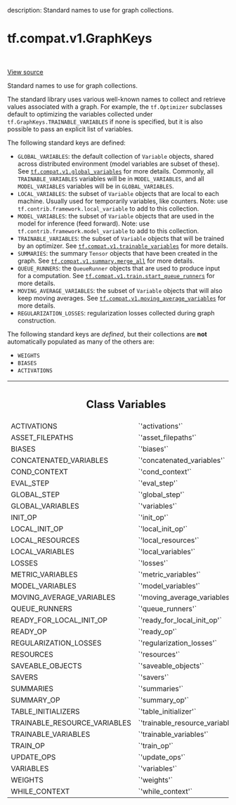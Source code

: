 description: Standard names to use for graph collections.

<div itemscope itemtype="http://developers.google.com/ReferenceObject">
<meta itemprop="name" content="tf.compat.v1.GraphKeys" />
<meta itemprop="path" content="Stable" />
<meta itemprop="property" content="ACTIVATIONS"/>
<meta itemprop="property" content="ASSET_FILEPATHS"/>
<meta itemprop="property" content="BIASES"/>
<meta itemprop="property" content="CONCATENATED_VARIABLES"/>
<meta itemprop="property" content="COND_CONTEXT"/>
<meta itemprop="property" content="EVAL_STEP"/>
<meta itemprop="property" content="GLOBAL_STEP"/>
<meta itemprop="property" content="GLOBAL_VARIABLES"/>
<meta itemprop="property" content="INIT_OP"/>
<meta itemprop="property" content="LOCAL_INIT_OP"/>
<meta itemprop="property" content="LOCAL_RESOURCES"/>
<meta itemprop="property" content="LOCAL_VARIABLES"/>
<meta itemprop="property" content="LOSSES"/>
<meta itemprop="property" content="METRIC_VARIABLES"/>
<meta itemprop="property" content="MODEL_VARIABLES"/>
<meta itemprop="property" content="MOVING_AVERAGE_VARIABLES"/>
<meta itemprop="property" content="QUEUE_RUNNERS"/>
<meta itemprop="property" content="READY_FOR_LOCAL_INIT_OP"/>
<meta itemprop="property" content="READY_OP"/>
<meta itemprop="property" content="REGULARIZATION_LOSSES"/>
<meta itemprop="property" content="RESOURCES"/>
<meta itemprop="property" content="SAVEABLE_OBJECTS"/>
<meta itemprop="property" content="SAVERS"/>
<meta itemprop="property" content="SUMMARIES"/>
<meta itemprop="property" content="SUMMARY_OP"/>
<meta itemprop="property" content="TABLE_INITIALIZERS"/>
<meta itemprop="property" content="TRAINABLE_RESOURCE_VARIABLES"/>
<meta itemprop="property" content="TRAINABLE_VARIABLES"/>
<meta itemprop="property" content="TRAIN_OP"/>
<meta itemprop="property" content="UPDATE_OPS"/>
<meta itemprop="property" content="VARIABLES"/>
<meta itemprop="property" content="WEIGHTS"/>
<meta itemprop="property" content="WHILE_CONTEXT"/>
</div>

# tf.compat.v1.GraphKeys

<!-- Insert buttons and diff -->

<table class="tfo-notebook-buttons tfo-api nocontent" align="left">

</table>

<a target="_blank" class="external" href="/code/stable/tensorflow/python/framework/ops.py">View source</a>



Standard names to use for graph collections.

<!-- Placeholder for "Used in" -->

The standard library uses various well-known names to collect and
retrieve values associated with a graph. For example, the
`tf.Optimizer` subclasses default to optimizing the variables
collected under `tf.GraphKeys.TRAINABLE_VARIABLES` if none is
specified, but it is also possible to pass an explicit list of
variables.

The following standard keys are defined:

* `GLOBAL_VARIABLES`: the default collection of `Variable` objects, shared
  across distributed environment (model variables are subset of these). See
  <a href="../../../tf/compat/v1/global_variables.md"><code>tf.compat.v1.global_variables</code></a>
  for more details.
  Commonly, all `TRAINABLE_VARIABLES` variables will be in `MODEL_VARIABLES`,
  and all `MODEL_VARIABLES` variables will be in `GLOBAL_VARIABLES`.
* `LOCAL_VARIABLES`: the subset of `Variable` objects that are local to each
  machine. Usually used for temporarily variables, like counters.
  Note: use `tf.contrib.framework.local_variable` to add to this collection.
* `MODEL_VARIABLES`: the subset of `Variable` objects that are used in the
  model for inference (feed forward). Note: use
  `tf.contrib.framework.model_variable` to add to this collection.
* `TRAINABLE_VARIABLES`: the subset of `Variable` objects that will
  be trained by an optimizer. See
  <a href="../../../tf/compat/v1/trainable_variables.md"><code>tf.compat.v1.trainable_variables</code></a>
  for more details.
* `SUMMARIES`: the summary `Tensor` objects that have been created in the
  graph. See
  <a href="../../../tf/compat/v1/summary/merge_all.md"><code>tf.compat.v1.summary.merge_all</code></a>
  for more details.
* `QUEUE_RUNNERS`: the `QueueRunner` objects that are used to
  produce input for a computation. See
  <a href="../../../tf/compat/v1/train/start_queue_runners.md"><code>tf.compat.v1.train.start_queue_runners</code></a>
  for more details.
* `MOVING_AVERAGE_VARIABLES`: the subset of `Variable` objects that will also
  keep moving averages.  See
  <a href="../../../tf/compat/v1/moving_average_variables.md"><code>tf.compat.v1.moving_average_variables</code></a>
  for more details.
* `REGULARIZATION_LOSSES`: regularization losses collected during graph
  construction.

The following standard keys are _defined_, but their collections are **not**
automatically populated as many of the others are:

* `WEIGHTS`
* `BIASES`
* `ACTIVATIONS`



<!-- Tabular view -->
 <table class="responsive fixed orange">
<colgroup><col width="214px"><col></colgroup>
<tr><th colspan="2"><h2 class="add-link">Class Variables</h2></th></tr>

<tr>
<td>
ACTIVATIONS<a id="ACTIVATIONS"></a>
</td>
<td>
`'activations'`
</td>
</tr><tr>
<td>
ASSET_FILEPATHS<a id="ASSET_FILEPATHS"></a>
</td>
<td>
`'asset_filepaths'`
</td>
</tr><tr>
<td>
BIASES<a id="BIASES"></a>
</td>
<td>
`'biases'`
</td>
</tr><tr>
<td>
CONCATENATED_VARIABLES<a id="CONCATENATED_VARIABLES"></a>
</td>
<td>
`'concatenated_variables'`
</td>
</tr><tr>
<td>
COND_CONTEXT<a id="COND_CONTEXT"></a>
</td>
<td>
`'cond_context'`
</td>
</tr><tr>
<td>
EVAL_STEP<a id="EVAL_STEP"></a>
</td>
<td>
`'eval_step'`
</td>
</tr><tr>
<td>
GLOBAL_STEP<a id="GLOBAL_STEP"></a>
</td>
<td>
`'global_step'`
</td>
</tr><tr>
<td>
GLOBAL_VARIABLES<a id="GLOBAL_VARIABLES"></a>
</td>
<td>
`'variables'`
</td>
</tr><tr>
<td>
INIT_OP<a id="INIT_OP"></a>
</td>
<td>
`'init_op'`
</td>
</tr><tr>
<td>
LOCAL_INIT_OP<a id="LOCAL_INIT_OP"></a>
</td>
<td>
`'local_init_op'`
</td>
</tr><tr>
<td>
LOCAL_RESOURCES<a id="LOCAL_RESOURCES"></a>
</td>
<td>
`'local_resources'`
</td>
</tr><tr>
<td>
LOCAL_VARIABLES<a id="LOCAL_VARIABLES"></a>
</td>
<td>
`'local_variables'`
</td>
</tr><tr>
<td>
LOSSES<a id="LOSSES"></a>
</td>
<td>
`'losses'`
</td>
</tr><tr>
<td>
METRIC_VARIABLES<a id="METRIC_VARIABLES"></a>
</td>
<td>
`'metric_variables'`
</td>
</tr><tr>
<td>
MODEL_VARIABLES<a id="MODEL_VARIABLES"></a>
</td>
<td>
`'model_variables'`
</td>
</tr><tr>
<td>
MOVING_AVERAGE_VARIABLES<a id="MOVING_AVERAGE_VARIABLES"></a>
</td>
<td>
`'moving_average_variables'`
</td>
</tr><tr>
<td>
QUEUE_RUNNERS<a id="QUEUE_RUNNERS"></a>
</td>
<td>
`'queue_runners'`
</td>
</tr><tr>
<td>
READY_FOR_LOCAL_INIT_OP<a id="READY_FOR_LOCAL_INIT_OP"></a>
</td>
<td>
`'ready_for_local_init_op'`
</td>
</tr><tr>
<td>
READY_OP<a id="READY_OP"></a>
</td>
<td>
`'ready_op'`
</td>
</tr><tr>
<td>
REGULARIZATION_LOSSES<a id="REGULARIZATION_LOSSES"></a>
</td>
<td>
`'regularization_losses'`
</td>
</tr><tr>
<td>
RESOURCES<a id="RESOURCES"></a>
</td>
<td>
`'resources'`
</td>
</tr><tr>
<td>
SAVEABLE_OBJECTS<a id="SAVEABLE_OBJECTS"></a>
</td>
<td>
`'saveable_objects'`
</td>
</tr><tr>
<td>
SAVERS<a id="SAVERS"></a>
</td>
<td>
`'savers'`
</td>
</tr><tr>
<td>
SUMMARIES<a id="SUMMARIES"></a>
</td>
<td>
`'summaries'`
</td>
</tr><tr>
<td>
SUMMARY_OP<a id="SUMMARY_OP"></a>
</td>
<td>
`'summary_op'`
</td>
</tr><tr>
<td>
TABLE_INITIALIZERS<a id="TABLE_INITIALIZERS"></a>
</td>
<td>
`'table_initializer'`
</td>
</tr><tr>
<td>
TRAINABLE_RESOURCE_VARIABLES<a id="TRAINABLE_RESOURCE_VARIABLES"></a>
</td>
<td>
`'trainable_resource_variables'`
</td>
</tr><tr>
<td>
TRAINABLE_VARIABLES<a id="TRAINABLE_VARIABLES"></a>
</td>
<td>
`'trainable_variables'`
</td>
</tr><tr>
<td>
TRAIN_OP<a id="TRAIN_OP"></a>
</td>
<td>
`'train_op'`
</td>
</tr><tr>
<td>
UPDATE_OPS<a id="UPDATE_OPS"></a>
</td>
<td>
`'update_ops'`
</td>
</tr><tr>
<td>
VARIABLES<a id="VARIABLES"></a>
</td>
<td>
`'variables'`
</td>
</tr><tr>
<td>
WEIGHTS<a id="WEIGHTS"></a>
</td>
<td>
`'weights'`
</td>
</tr><tr>
<td>
WHILE_CONTEXT<a id="WHILE_CONTEXT"></a>
</td>
<td>
`'while_context'`
</td>
</tr>
</table>

